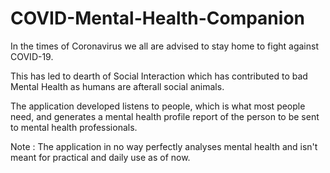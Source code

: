 # COVID-Mental-Health-Companion
In the times of Coronavirus we all are advised to stay home to fight against COVID-19.

This has led to dearth of Social Interaction which has contributed to bad Mental Health as humans are afterall social animals.

The application developed listens to people, which is what most people need, and generates a mental health profile report of the person to be sent to mental health professionals.

Note : The application in no way perfectly analyses mental health and isn't meant for practical and daily use as of now.
